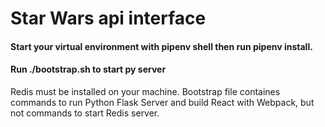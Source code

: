 # Star Wars api interface

#### Start your virtual environment with pipenv shell then run pipenv install.

#### Run ./bootstrap.sh to start py server

Redis must be installed on your machine. Bootstrap file containes commands to run Python Flask Server and build React with Webpack, but not commands to start Redis server.
